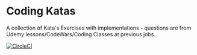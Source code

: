 # Coding Katas
A collection of Kata's Exercises with implementations - questions are from Udemy lessons/CodeWars/Coding Classes at previous jobs.

[![CircleCI](https://circleci.com/gh/jerome-nelson/code-katas/tree/master.svg?style=svg)](https://circleci.com/gh/jerome-nelson/code-katas/tree/master)